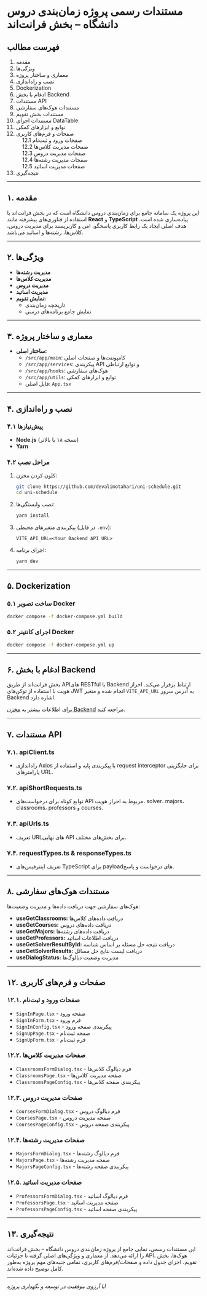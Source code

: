 # مستندات رسمی پروژه زمان‌بندی دروس دانشگاه – بخش فرانت‌اند

## فهرست مطالب

1. مقدمه
2. ویژگی‌ها
3. معماری و ساختار پروژه
4. نصب و راه‌اندازی
5. Dockerization
6. ادغام با بخش Backend
7. مستندات API
8. مستندات هوک‌های سفارشی
9. مستندات بخش تقویم
10. مستندات اجزای DataTable
11. توابع و ابزارهای کمکی
12. صفحات و فرم‌های کاربری  
    &nbsp;&nbsp;&nbsp;&nbsp;12.1 صفحات ورود و ثبت‌نام  
    &nbsp;&nbsp;&nbsp;&nbsp;12.2 صفحات مدیریت کلاس‌ها  
    &nbsp;&nbsp;&nbsp;&nbsp;12.3 صفحات مدیریت دروس  
    &nbsp;&nbsp;&nbsp;&nbsp;12.4 صفحات مدیریت رشته‌ها  
    &nbsp;&nbsp;&nbsp;&nbsp;12.5 صفحات مدیریت اساتید
13. نتیجه‌گیری

---

## ۱. مقدمه

این پروژه یک سامانه جامع برای زمان‌بندی دروس دانشگاه است که در بخش فرانت‌اند با استفاده از فناوری‌های پیشرفته مانند **React** و **TypeScript** پیاده‌سازی شده است. هدف اصلی ایجاد یک رابط کاربری پاسخگو، امن و کاربرپسند برای مدیریت دروس، کلاس‌ها، رشته‌ها و اساتید می‌باشد.

---

## ۲. ویژگی‌ها

- **مدیریت رشته‌ها**
- **مدیریت کلاس‌ها**
- **مدیریت دروس**
- **مدیریت اساتید**
- **نمایش تقویم:**
    - تاریخچه زمان‌بندی
    - نمایش جامع برنامه‌های درسی

---

## ۳. معماری و ساختار پروژه

- **ساختار اصلی:**
    - `/src/app/main`: کامپوننت‌ها و صفحات اصلی
    - `/src/app/services`: پیکربندی API و توابع ارتباطی
    - `/src/app/hooks`: هوک‌های سفارشی
    - `/src/app/utils`: توابع و ابزارهای کمکی
    - فایل اصلی: `App.tsx`

---

## ۴. نصب و راه‌اندازی

### ۴.۱ پیش‌نیازها

- **Node.js** (نسخه ۱۸ یا بالاتر)
- **Yarn**

### ۴.۲ مراحل نصب

1. کلون کردن مخزن:
   ```bash
   git clone https://github.com/devalimotahari/uni-schedule.git
   cd uni-schedule
   ```
2. نصب وابستگی‌ها:
   ```bash
   yarn install
   ```
3. پیکربندی متغیرهای محیطی (در فایل `.env`):
   ```env
   VITE_API_URL=<Your Backend API URL>
   ```
4. اجرای برنامه:
   ```bash
   yarn dev
   ```

---

## ۵. Dockerization

### ۵.۱ ساخت تصویر Docker
```bash
docker compose -f docker-compose.yml build
```

### ۵.۲ اجرای کانتینر Docker
```bash
docker compose -f docker-compose.yml up
```

---

## ۶. ادغام با بخش Backend

بخش فرانت‌اند از طریق APIهای RESTful با Backend ارتباط برقرار می‌کند. احراز هویت با استفاده از توکن‌های JWT انجام شده و متغیر `VITE_API_URL` به آدرس سرور Backend اشاره دارد.

برای اطلاعات بیشتر به [مخزن Backend](https://github.com/amiravtar/uni_schedule_project) مراجعه کنید.

---

## ۷. مستندات API

### ۷.۱. apiClient.ts
- راه‌اندازی Axios با پیکربندی پایه و استفاده از request interceptor برای جایگزینی پارامترهای URL.

### ۷.۲. apiShortRequests.ts
- توابع کوتاه برای درخواست‌های API مربوط به احراز هویت، solver، majors، classrooms، professors و courses.

### ۷.۳. apiUrls.ts
- تعریف URLهای نهایی API برای بخش‌های مختلف.

### ۷.۴. requestTypes.ts & responseTypes.ts
- تعریف اینترفیس‌های TypeScript برای payload‌های درخواست و پاسخ.

---

## ۸. مستندات هوک‌های سفارشی

هوک‌های سفارشی جهت دریافت داده‌ها و مدیریت وضعیت‌ها:

- **useGetClassrooms:** دریافت داده‌های کلاس‌ها
- **useGetCourses:** دریافت داده‌های دروس
- **useGetMajors:** دریافت داده‌های رشته‌ها
- **useGetProfessors:** دریافت اطلاعات اساتید
- **useGetSolverResultById:** دریافت نتیجه حل مسئله بر اساس شناسه
- **useGetSolverResults:** دریافت لیست نتایج حل مسائل
- **useDialogStatus:** مدیریت وضعیت دیالوگ‌ها

---

## ۱۲. صفحات و فرم‌های کاربری

### ۱۲.۱. صفحات ورود و ثبت‌نام
- `SignInPage.tsx` - صفحه ورود
- `SignInForm.tsx` - فرم ورود
- `SignInConfig.tsx` - پیکربندی صفحه ورود
- `SignUpPage.tsx` - صفحه ثبت‌نام
- `SignUpForm.tsx` - فرم ثبت‌نام

### ۱۲.۲. صفحات مدیریت کلاس‌ها
- `ClassroomsFormDialog.tsx` - فرم دیالوگ کلاس‌ها
- `ClassroomsPage.tsx` - صفحه مدیریت کلاس‌ها
- `ClassroomsPageConfig.tsx` - پیکربندی صفحه کلاس‌ها

### ۱۲.۳. صفحات مدیریت دروس
- `CoursesFormDialog.tsx` - فرم دیالوگ دروس
- `CoursesPage.tsx` - صفحه مدیریت دروس
- `CoursesPageConfig.tsx` - پیکربندی صفحه دروس

### ۱۲.۴. صفحات مدیریت رشته‌ها
- `MajorsFormDialog.tsx` - فرم دیالوگ رشته‌ها
- `MajorsPage.tsx` - صفحه مدیریت رشته‌ها
- `MajorsPageConfig.tsx` - پیکربندی صفحه رشته‌ها

### ۱۲.۵. صفحات مدیریت اساتید
- `ProfessorsFormDialog.tsx` - فرم دیالوگ اساتید
- `ProfessorsPage.tsx` - صفحه مدیریت اساتید
- `ProfessorsPageConfig.tsx` - پیکربندی صفحه اساتید

---

## ۱۳. نتیجه‌گیری

این مستندات رسمی، نمایی جامع از پروژه زمان‌بندی دروس دانشگاه – بخش فرانت‌اند را ارائه می‌دهد. از معماری و ویژگی‌های اصلی گرفته تا جزئیات API، هوک‌ها، بخش تقویم، اجزای جدول داده و صفحات/فرم‌های کاربری، تمامی جنبه‌های مهم پروژه به‌طور کامل توضیح داده شده‌اند.

---

*با آرزوی موفقیت در توسعه و نگهداری پروژه!*

